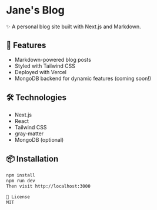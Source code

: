 # Jane's Blog

✨ A personal blog site built with Next.js and Markdown.

## 🚀 Features
- Markdown-powered blog posts
- Styled with Tailwind CSS
- Deployed with Vercel
- MongoDB backend for dynamic features (coming soon!)

## 🛠️ Technologies
- Next.js
- React
- Tailwind CSS
- gray-matter
- MongoDB (optional)

## 📦 Installation

```bash
npm install
npm run dev
Then visit http://localhost:3000

📝 License
MIT
